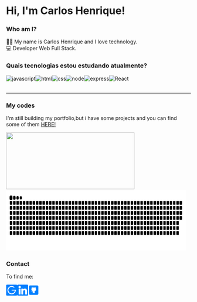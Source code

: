 # Hi, I'm Carlos Henrique! 
### Who am I?
<p>
  👩‍💻 My name is Carlos Henrique and I love technology.<br/>
  💻 Developer Web Full Stack.
</p>

###  Quais tecnologias estou estudando atualmente?
<div display="bloco">
<img align="left" src='https://img.shields.io/badge/JavaScript-F7DF1E?style=for-the-badge&logo=javascript&logoColor=black' alt='javascript' />
<img align="left" src='https://img.shields.io/badge/HTML5-E34F26?style=for-the-badge&logo=html5&logoColor=white' alt='html' />
<img align="left" src='https://img.shields.io/badge/CSS3-1572B6?style=for-the-badge&logo=css3&logoColor=white' alt='css' />
<img align="left" src='https://img.shields.io/badge/Node.js-43853D?style=for-the-badge&logo=node.js&logoColor=white' alt='node' />
<img align="left" src='https://img.shields.io/badge/Express.js-404D59?style=for-the-badge' alt='express' />
<img align="left" src='https://img.shields.io/badge/React-20232A?style=for-the-badge&logo=react&logoColor=61DAFB' alt='React' />
</div>
<br> <br>

---
### My codes
<p>I'm still building my portfolio,but i have some projects and you can find some of them <a href="https://github.com/iagoln?tab=repositories">HERE!</a> </p>
<div> 
    <img  width="350" height="155" src="https://github-readme-stats.vercel.app/api?username=carloscrw&show_icons=true&hide_border=false&line_height=20&title_color=b964e7&icon_color=7b787d&show_owner=true&theme=ocean_dark"/>
<img  width="490" height="165" ![Snake animation] src="https://raw.githubusercontent.com/carloscrw/carloscrw/output/github-contribution-grid-snake-dark.svg"/>    
</div>


### Contact
<p>To find me:</p>
<div>
<a href = "mailto:carlos.c.r.w@gmail.com"><img align="left" height="30em" src="https://github.com/carloscrw/carloscrw/blob/main/gmail.svg" ></a>
<a href = "#"><img align="left" height="30em" src="https://github.com/carloscrw/carloscrw/blob/main/linkedin.svg" ></a>
<a href = "#"><img align="left" height="30em" src="https://github.com/carloscrw/carloscrw/blob/main/github.svg" ></a>
</a>

</div>
<br><br>





